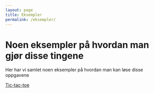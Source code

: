 ```yaml
---
layout: page
title: Eksempler
permalink: /eksempler/
---
```


# Noen eksempler på hvordan man gjør disse tingene

Her har vi samlet noen eksempler på hvordan man kan løse disse oppgavene

[Tic-tac-toe]({{site.baseurl}}/eksempler/tic-tac-toe)